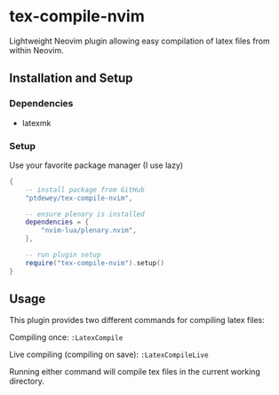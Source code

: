 # tex-compile-nvim
Lightweight Neovim plugin allowing easy compilation of latex files from within Neovim.

## Installation and Setup
### Dependencies
* latexmk

### Setup
Use your favorite package manager (I use lazy)

```lua
{
    -- install package from GitHub
    "ptdewey/tex-compile-nvim",

    -- ensure plenary is installed
    dependencies = {
        "nvim-lua/plenary.nvim",
    },

    -- run plugin setup
    require("tex-compile-nvim").setup()
}
```

## Usage
This plugin provides two different commands for compiling latex files:

Compiling once: `:LatexCompile`

Live compiling (compiling on save): `:LatexCompileLive`

Running either command will compile tex files in the current working directory.
